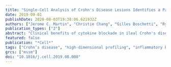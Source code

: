 ```yaml
---
title: "Single-Cell Analysis of Crohn's Disease Lesions Identifies a Pathogenic Cellular Module Associated with Resistance to Anti-TNF Therapy"
date: 2019-09-01
publishDate: 2020-08-03T19:38:06.621932Z
authors: ["Jerome C. Martin", "Christie Chang", "Gilles Boschetti", "Ryan Ungaro", "Mamta Giri", "John A. Grout", "Kyle Gettler", "Ling-Shiang Chuang", "Shikha Nayar", "Alexander J. Greenstein", "Marla Dubinsky", "Laura Walker", "Andrew Leader", "Jay S. Fine", "Charles E. Whitehurst", "M. Lamine Mbow", "Subra Kugathasan", "Lee A. Denson", "Jeffrey S. Hyams", "Joshua R. Friedman", "Prerak T. Desai", "Huaibin M. Ko", "Ilaria Laface", "Guray Akturk", "Eric E. Schadt", "Helene Salmon", "Sacha Gnjatic", "Adeeb H. Rahman", "Miriam Merad", "Judy H. Cho", "Ephraim Kenigsberg"]
publication_types: ["2"]
abstract: "Clinical benefits of cytokine blockade in ileal Crohn's disease (iCD) are limited to a subset of patients. Here, we applied single-cell technologies to iCD lesions to address whether cellular heterogeneity contributes to treatment resistance. We found that a subset of patients expressed a unique cellular module in inflamed tissues that consisted of IgG plasma cells, inflammatory mononuclear phagocytes, activated T cells, and stromal cells, which we named the GIMATS module. Analysis of ligand-receptor interaction pairs identified a distinct network connectivity that likely drives the GIMATS module. Strikingly, the GIMATS module was also present in a subset of patients in four independent iCD cohorts (n = 441), and its presence at diagnosis correlated with failure to achieve durable corticosteroid-free remission upon anti-TNF therapy. These results emphasize the limitations of current diagnostic assays and the potential for single-cell mapping tools to identify novel biomarkers of treatment response and tailored therapeutic opportunities."
featured: false
publication: "*Cell*"
tags: ["Crohn’s disease", "high-dimensional profiling", "inflammatory bowel disease", "molecular classification", "single-cell RNA sequencing"]
grcs: ["mssm"]
doi: "10.1016/j.cell.2019.08.008"
---
```


